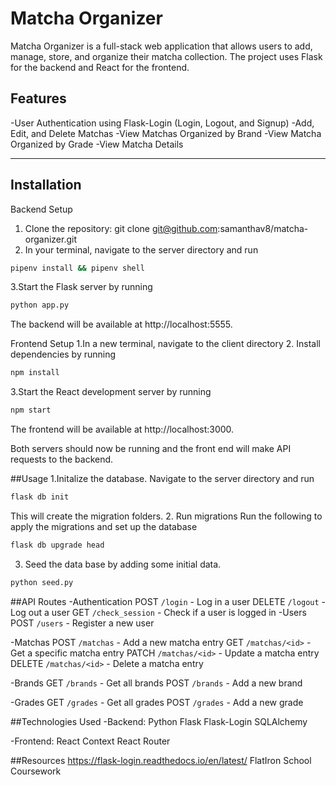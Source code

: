# Matcha Organizer
Matcha Organizer is a full-stack web application that allows users to add, manage, store, and organize their matcha collection. The project uses Flask for the backend and React for the frontend.

## Features

-User Authentication using Flask-Login (Login, Logout, and Signup)
-Add, Edit, and Delete Matchas
-View Matchas Organized by Brand
-View Matcha Organized by Grade
-View Matcha Details


---

## Installation

Backend Setup
1. Clone the repository: git clone git@github.com:samanthav8/matcha-organizer.git
2. In your terminal, navigate to the server directory and run
```bash
pipenv install && pipenv shell
```
3.Start the Flask server by running
```bash
python app.py
```

The backend will be available at http://localhost:5555.

Frontend Setup
1.In a new terminal, navigate to the client directory
2. Install dependencies by running
```bash
npm install
```
3.Start the React development server by running
```bash
npm start
```
The frontend will be available at http://localhost:3000.

 Both servers should now be running and the front end will make API requests to the backend.

##Usage
1.Initalize the database. Navigate to the server directory and run
```bash
flask db init
```
This will create the migration folders. 
2. Run migrations
Run the following to apply the migrations and set up the database
```bash
flask db upgrade head
```
3. Seed the data base by adding some initial data. 
```bash
python seed.py
```
##API Routes
-Authentication
POST `/login` - Log in a user
DELETE `/logout` - Log out a user
GET `/check_session` - Check if a user is logged in
-Users
POST `/users` - Register a new user

-Matchas
POST `/matchas` - Add a new matcha entry
GET `/matchas/<id>` - Get a specific matcha entry
PATCH `/matchas/<id>` - Update a matcha entry
DELETE `/matchas/<id>` - Delete a matcha entry

-Brands
GET `/brands` - Get all brands
POST `/brands` - Add a new brand

-Grades
GET `/grades` - Get all grades
POST `/grades` - Add a new grade

##Technologies Used
-Backend:
Python
Flask
Flask-Login
SQLAlchemy

-Frontend:
React
Context 
React Router

##Resources
https://flask-login.readthedocs.io/en/latest/
FlatIron School Coursework
